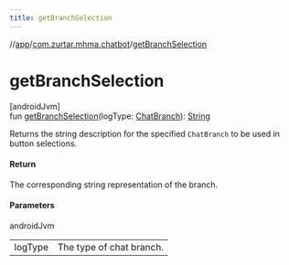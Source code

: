 ```yaml
---
title: getBranchSelection
---
```

//[app](../../index.html)/[com.zurtar.mhma.chatbot](index.html)/[getBranchSelection](get-branch-selection.html)



# getBranchSelection



[androidJvm]\
fun [getBranchSelection](get-branch-selection.html)(logType: [ChatBranch](-chat-branch/index.html)): [String](https://kotlinlang.org/api/core/kotlin-stdlib/kotlin/-string/index.html)



Returns the string description for the specified `ChatBranch` to be used in button selections.



#### Return



The corresponding string representation of the branch.



#### Parameters


androidJvm

| | |
|---|---|
| logType | The type of chat branch. |



